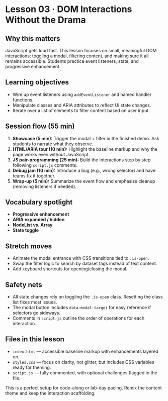 # Lesson 03 · DOM Interactions Without the Drama

## Why this matters
JavaScript gets loud fast. This lesson focuses on small, meaningful DOM interactions: toggling a modal, filtering content, and making sure it all remains accessible. Students practice event listeners, state, and progressive enhancement.

## Learning objectives
- Wire up event listeners using `addEventListener` and named handler functions.
- Manipulate classes and ARIA attributes to reflect UI state changes.
- Iterate over a list of elements to filter content based on user input.

## Session flow (55 min)
1. **Showcase (5 min):** Trigger the modal + filter in the finished demo. Ask students to narrate what they observe.
2. **HTML/ARIA tour (10 min):** Highlight the baseline markup and why the page works even without JavaScript.
3. **JS pair-programming (25 min):** Build the interactions step by step following `script.js` comments.
4. **Debug jam (10 min):** Introduce a bug (e.g., wrong selector) and have teams fix it together.
5. **Wrap-up (5 min):** Summarize the event flow and emphasize cleanup (removing listeners if needed).

## Vocabulary spotlight
- **Progressive enhancement**
- **ARIA expanded / hidden**
- **NodeList vs. Array**
- **State toggle**

## Stretch moves
- Animate the modal entrance with CSS transitions tied to `.is-open`.
- Swap the filter logic to search by dataset tags instead of text content.
- Add keyboard shortcuts for opening/closing the modal.

## Safety nets
- All state changes rely on toggling the `.is-open` class. Resetting the class list fixes most issues.
- The modal button includes `data-modal-target` for easy reference if selectors go sideways.
- Comments in `script.js` outline the order of operations for each interaction.

## Files in this lesson
- `index.html` — accessible baseline markup with enhancements layered on.
- `styles.css` — focus on clarity, not glitter, but includes CSS variables ready for theming.
- `script.js` — fully commented, with optional challenges flagged in the file.

This is a perfect setup for code-along or lab-day pacing. Remix the content theme and keep the interaction scaffolding.
